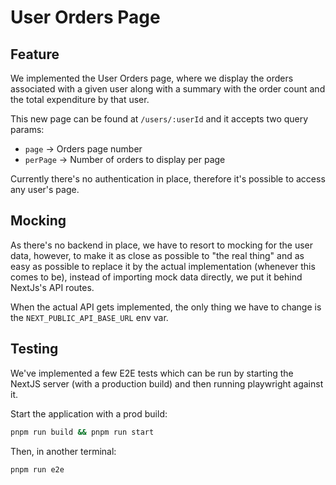 # User Orders Page

## Feature

We implemented the User Orders page, where we display the orders associated with a given user along with a summary with the order count and the total expenditure by that user.

This new page can be found at `/users/:userId` and it accepts two query params:

- `page` -> Orders page number
- `perPage` -> Number of orders to display per page

Currently there's no authentication in place, therefore it's possible to access any user's page.

## Mocking

As there's no backend in place, we have to resort to mocking for the user data, however, to make it as close as possible to "the real thing" and as easy as possible to replace it by the actual implementation (whenever this comes to be), instead of importing mock data directly, we put it behind NextJs's API routes.

When the actual API gets implemented, the only thing we have to change is the `NEXT_PUBLIC_API_BASE_URL` env var.

## Testing

We've implemented a few E2E tests which can be run by starting the NextJS server (with a production build) and then running playwright against it.

Start the application with a prod build:

```sh
pnpm run build && pnpm run start
```

Then, in another terminal:

```sh
pnpm run e2e
```
